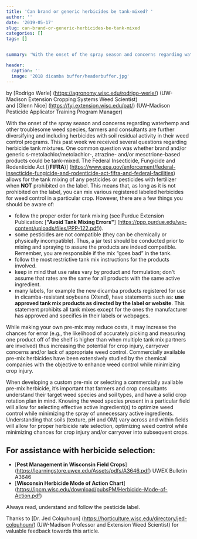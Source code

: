 ```yaml
---
title: 'Can brand or generic herbicides be tank-mixed? '
author: ''
date: '2019-05-17'
slug: can-brand-or-generic-herbicides-be-tank-mixed
categories: []
tags: []


summary: 'With the onset of the spray season and concerns regarding waterhemp and other troublesome weed species, farmers and consultants are further diversifying and including herbicides with soil residual activity in their weed control programs. This past week we received several questions regarding herbicide tank mixtures. Herein we try to address the questions.'

header:
  caption: ''
  image: '2018 dicamba buffer/headerbuffer.jpg'
---
```

by [Rodrigo Werle] (https://agronomy.wisc.edu/rodrigo-werle/) (UW-Madison Extension Cropping Systems Weed Scientist)  
and [Glenn Nice] (https://fyi.extension.wisc.edu/pat/) (UW-Madison Pesticide Applicator Training Program Manager)

With the onset of the spray season and concerns regarding waterhemp and other troublesome weed species, farmers and consultants are further diversifying and including herbicides with soil residual activity in their weed control programs. This past week we received several questions regarding herbicide tank mixtures. One common question was whether brand and/or generic s-metolachlor/metolachlor-, atrazine- and/or mesotrione-based products could be tank-mixed. The Federal Insecticide, Fungicide and Rodenticide Act [(**FIFRA**)] (https://www.epa.gov/enforcement/federal-insecticide-fungicide-and-rodenticide-act-fifra-and-federal-facilities) allows for the tank mixing of any pesticides or pesticides with fertilizer when **NOT** prohibited on the label. This means that, as long as it is not prohibited on the label, you can mix various registered labeled herbicides for weed control in a particular crop. However, there are a few things you should be aware of:

+ follow the proper order for tank mixing (see Purdue Extension Publication: [**"Avoid Tank Mixing Errors"**] (https://ppp.purdue.edu/wp-content/uploads/files/PPP-122.pdf)).
+ some pesticides are not compatible (they can be chemically or physically incompatible). Thus, a jar test should be conducted prior to mixing and spraying to assure the products are indeed compatible. Remember, you are responsible if the mix “goes bad” in the tank.   
+ follow the most restrictive tank mix instructions for the products involved.
+ keep in mind that use rates vary by product and formulation; don't assume that rates are the same for all products with the same active ingredient.
+ many labels, for example the new dicamba products registered for use in dicamba-resistant soybeans (Xtend), have statements such as: **use approved tank mix products as directed by the label or website**. This statement prohibits all tank mixes except for the ones the manufacturer has approved and specifies in their labels or webpages.

While making your own pre-mix may reduce costs, it may increase the chances for error (e.g., the likelihood of accurately picking and measuring one product off of the shelf is higher than when multiple tank mix partners are involved) thus increasing the potential for crop injury, carryover concerns and/or lack of appropriate weed control. Commercially available pre-mix herbicides have been extensively studied by the chemical companies with the objective to enhance weed control while minimizing crop injury. 

When developing a custom pre-mix or selecting a commercially available pre-mix herbicide, it’s important that farmers and crop consultants understand their target weed species and soil types, and have a solid crop rotation plan in mind. Knowing the weed species present in a particular field will allow for selecting effective active ingredient(s) to optimize weed control while minimizing the spray of unnecessary active ingredients. Understanding that soils (texture, pH and OM) vary across and within fields will allow for proper herbicide rate selection, optimizing weed control while minimizing chances for crop injury and/or carryover into subsequent crops. 

## **For assistance with herbicide selection**:  
+ [**Pest Management in Wisconsin Field Crops**] (https://learningstore.uwex.edu/Assets/pdfs/A3646.pdf) 
UWEX Bulletin A3646     
+ [**Wisconsin Herbicide Mode of Action Chart**] (https://ipcm.wisc.edu/download/pubsPM/Herbicide-Mode-of-Action.pdf)      

Always read, understand and follow the pesticide label.

Thanks to [Dr. Jed Colquhoun] (https://horticulture.wisc.edu/directory/jed-colquhoun/) (UW-Madison Professor and Extension Weed Scientist) for valuable feedback towards this article. 